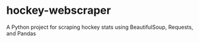 # hockey-webscraper
A Python project for scraping hockey stats using BeautifulSoup, Requests, and Pandas
